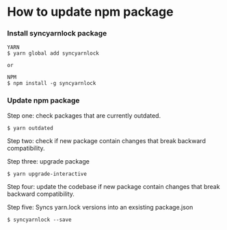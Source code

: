 # How to update npm package

### Install syncyarnlock package

```
YARN
$ yarn global add syncyarnlock

or

NPM
$ npm install -g syncyarnlock
```

### Update npm package

Step one: check packages that are currently outdated.

```
$ yarn outdated
```

Step two: check if new package contain changes that break backward compatibility.

Step three: upgrade package

```
$ yarn upgrade-interactive
```

Step four: update the codebase if new package contain changes that break backward compatibility.

Step five: Syncs yarn.lock versions into an exsisting package.json

```
$ syncyarnlock --save
```

